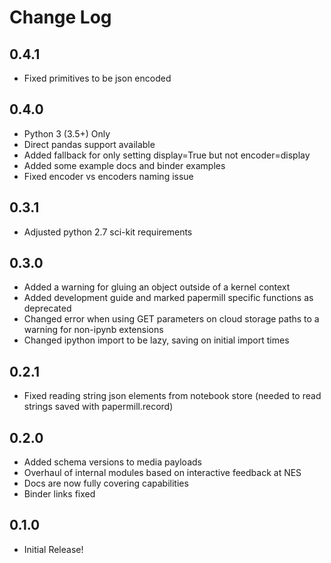 # Change Log

## 0.4.1

- Fixed primitives to be json encoded

## 0.4.0

- Python 3 (3.5+) Only
- Direct pandas support available
- Added fallback for only setting display=True but not encoder=display
- Added some example docs and binder examples
- Fixed encoder vs encoders naming issue

## 0.3.1

- Adjusted python 2.7 sci-kit requirements

## 0.3.0

- Added a warning for gluing an object outside of a kernel context
- Added development guide and marked papermill specific functions as deprecated
- Changed error when using GET parameters on cloud storage paths to a warning for non-ipynb extensions
- Changed ipython import to be lazy, saving on initial import times

## 0.2.1

- Fixed reading string json elements from notebook store (needed to read strings saved with papermill.record)

## 0.2.0

- Added schema versions to media payloads
- Overhaul of internal modules based on interactive feedback at NES
- Docs are now fully covering capabilities
- Binder links fixed

## 0.1.0

- Initial Release!
